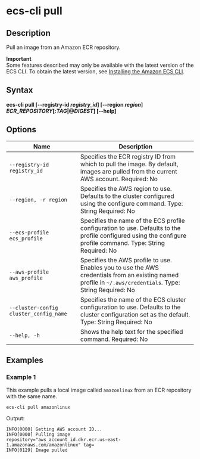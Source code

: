 # ecs\-cli pull<a name="cmd-ecs-cli-pull"></a>

## Description<a name="cmd-ecs-cli-pull-description"></a>

Pull an image from an Amazon ECR repository\.

**Important**  
Some features described may only be available with the latest version of the ECS CLI\. To obtain the latest version, see [Installing the Amazon ECS CLI](ECS_CLI_installation.md)\.

## Syntax<a name="cmd-ecs-cli-pull-syntax"></a>

**ecs\-cli pull \[\-\-registry\-id *registry\_id*\] \[\-\-region *region*\] *ECR\_REPOSITORY*\[:*TAG*|@*DIGEST*\] \[\-\-help\]** 

## Options<a name="cmd-ecs-cli-pull-options"></a>


| Name | Description | 
| --- | --- | 
|  `--registry-id registry_id`  |  Specifies the ECR registry ID from which to pull the image\. By default, images are pulled from the current AWS account\. Required: No  | 
|  `--region, -r region`  |  Specifies the AWS region to use\. Defaults to the cluster configured using the configure command\. Type: String Required: No  | 
|  `--ecs-profile ecs_profile`  |  Specifies the name of the ECS profile configuration to use\. Defaults to the profile configured using the configure profile command\. Type: String Required: No  | 
|  `--aws-profile aws_profile`  |  Specifies the AWS profile to use\. Enables you to use the AWS credentials from an existing named profile in `~/.aws/credentials`\. Type: String Required: No  | 
|  `--cluster-config cluster_config_name`  |  Specifies the name of the ECS cluster configuration to use\. Defaults to the cluster configuration set as the default\. Type: String Required: No  | 
|  `--help, -h`  |  Shows the help text for the specified command\. Required: No  | 

## Examples<a name="cmd-ecs-cli-pull-examples"></a>

### Example 1<a name="cmd-ecs-cli-pull-example-1"></a>

This example pulls a local image called `amazonlinux` from an ECR repository with the same name\.

```
ecs-cli pull amazonlinux
```

Output:

```
INFO[0000] Getting AWS account ID...
INFO[0000] Pulling image                                 repository="aws_account_id.dkr.ecr.us-east-1.amazonaws.com/amazonlinux" tag=
INFO[0129] Image pulled
```